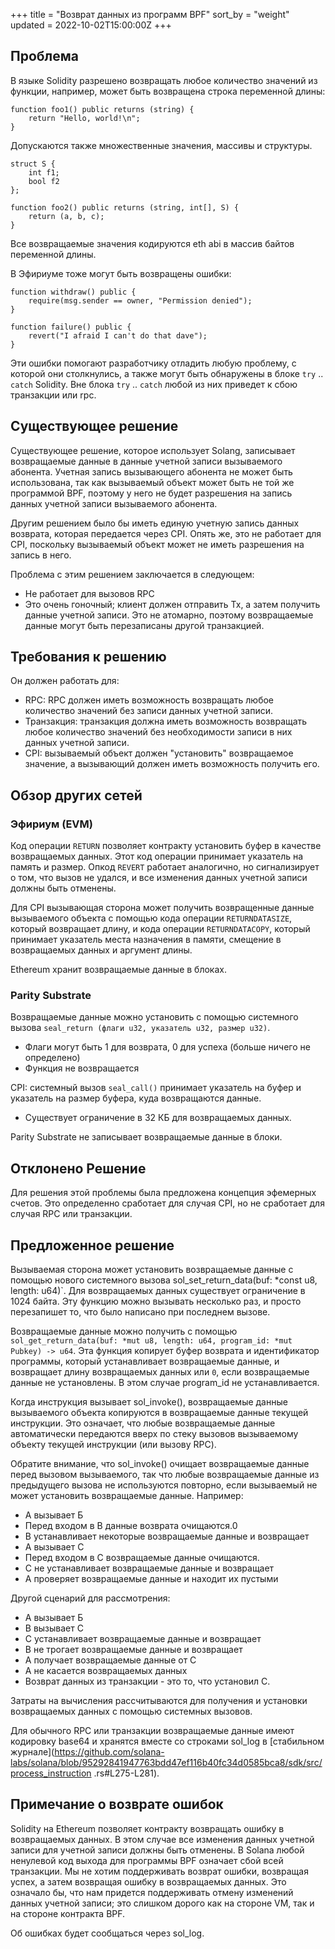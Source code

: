 +++
title = "Возврат данных из программ BPF"
sort_by = "weight"
updated = 2022-10-02T15:00:00Z
+++

## Проблема

В языке Solidity разрешено возвращать любое количество значений из функции, например, может быть возвращена строка переменной длины:

```
function foo1() public returns (string) {
    return "Hello, world!\n";
}
```

Допускаются также множественные значения, массивы и структуры.

```
struct S {
    int f1;
    bool f2
};

function foo2() public returns (string, int[], S) {
    return (a, b, c);
}
```

Все возвращаемые значения кодируются eth abi в массив байтов переменной длины.

В Эфириуме тоже могут быть возвращены ошибки:

```
function withdraw() public {
    require(msg.sender == owner, "Permission denied");
}

function failure() public {
    revert("I afraid I can't do that dave");
}
```

Эти ошибки помогают разработчику отладить любую проблему, с которой они столкнулись, а также могут быть обнаружены в блоке `try` .. `catch` Solidity. Вне блока `try` .. `catch` любой из них приведет к сбою транзакции или rpc.

## Существующее решение

Существующее решение, которое использует Solang, записывает возвращаемые данные в данные учетной записи вызываемого абонента.
Учетная запись вызывающего абонента не может быть использована, так как вызываемый объект может быть не той же программой BPF, поэтому у него не будет разрешения на запись данных учетной записи вызываемого абонента.

Другим решением было бы иметь единую учетную запись данных возврата, которая передается через CPI. Опять же, это не работает для CPI, поскольку вызываемый объект может не иметь разрешения на запись в него.

Проблема с этим решением заключается в следующем:

- Не работает для вызовов RPC
- Это очень гоночный; клиент должен отправить Tx, а затем получить данные учетной записи. Это не атомарно, поэтому возвращаемые данные могут быть перезаписаны другой транзакцией.

## Требования к решению

Он должен работать для:

- RPC: RPC должен иметь возможность возвращать любое количество значений без записи данных учетной записи.
- Транзакция: транзакция должна иметь возможность возвращать любое количество значений без необходимости записи в них данных учетной записи.
- CPI: вызываемый объект должен "установить" возвращаемое значение, а вызывающий должен иметь возможность получить его.

## Обзор других сетей

### Эфириум (EVM)

Код операции `RETURN` позволяет контракту установить буфер в качестве возвращаемых данных. Этот код операции принимает указатель на память и размер. Опкод `REVERT` работает аналогично, но сигнализирует о том, что вызов не удался, и все изменения данных учетной записи должны быть отменены.

Для CPI вызывающая сторона может получить возвращенные данные вызываемого объекта с помощью кода операции `RETURNDATASIZE`, который возвращает длину, и кода операции `RETURNDATACOPY`, который принимает указатель места назначения в памяти, смещение в возвращаемых данных и аргумент длины.

Ethereum хранит возвращаемые данные в блоках.

### Parity Substrate

Возвращаемые данные можно установить с помощью системного вызова `seal_return (флаги u32, указатель u32, размер u32)`.

- Флаги могут быть 1 для возврата, 0 для успеха (больше ничего не определено)
- Функция не возвращается

CPI: системный вызов `seal_call()` принимает указатель на буфер и указатель на размер буфера, куда возвращаются данные.

- Существует ограничение в 32 КБ для возвращаемых данных.

Parity Substrate не записывает возвращаемые данные в блоки.

## Отклонено Решение

Для решения этой проблемы была предложена концепция эфемерных счетов. Это определенно сработает для случая CPI, но не сработает для случая RPC или транзакции.

## Предложенное решение

Вызываемая сторона может установить возвращаемые данные с помощью нового системного вызова sol_set_return_data(buf: *const u8, length: u64)`.
Для возвращаемых данных существует ограничение в 1024 байта. Эту функцию можно вызывать несколько раз, и
просто перезапишет то, что было написано при последнем вызове.

Возвращаемые данные можно получить с помощью `sol_get_return_data(buf: *mut u8, length: u64, program_id: *mut Pubkey) -> u64`.
Эта функция копирует буфер возврата и идентификатор программы, который устанавливает возвращаемые данные, и возвращает длину возвращаемых данных или `0`, если возвращаемые данные не установлены. В этом случае program_id не устанавливается.

Когда инструкция вызывает sol_invoke(), возвращаемые данные вызываемого объекта копируются в возвращаемые данные текущей инструкции. Это означает, что любые возвращаемые данные автоматически передаются вверх по стеку вызовов вызываемому объекту текущей инструкции (или вызову RPC).

Обратите внимание, что sol_invoke() очищает возвращаемые данные перед вызовом вызываемого, так что любые возвращаемые данные из предыдущего вызова не используются повторно, если вызываемый не может установить возвращаемые данные. Например:

- А вызывает Б
- Перед входом в B данные возврата очищаются.0
- B устанавливает некоторые возвращаемые данные и возвращает
- А вызывает С
- Перед входом в C возвращаемые данные очищаются.
- C не устанавливает возвращаемые данные и возвращает
- A проверяет возвращаемые данные и находит их пустыми

Другой сценарий для рассмотрения:

- А вызывает Б
- B вызывает C
- C устанавливает возвращаемые данные и возвращает
- B не трогает возвращаемые данные и возвращает
- A получает возвращаемые данные от C
- A не касается возвращаемых данных
- Возврат данных из транзакции - это то, что установил C.

Затраты на вычисления рассчитываются для получения и установки возвращаемых данных с помощью системных вызовов.

Для обычного RPC или транзакции возвращаемые данные имеют кодировку base64 и хранятся вместе со строками sol_log в [стабильном журнале](https://github.com/solana-labs/solana/blob/95292841947763bdd47ef116b40fc34d0585bca8/sdk/src/process_instruction .rs#L275-L281).

## Примечание о возврате ошибок

Solidity на Ethereum позволяет контракту возвращать ошибку в возвращаемых данных. В этом случае все изменения данных учетной записи для учетной записи должны быть отменены. В Solana любой ненулевой код выхода для программы BPF означает сбой всей транзакции. Мы не хотим поддерживать возврат ошибки, возвращая успех, а затем возвращая ошибку в возвращаемых данных. Это означало бы, что нам придется поддерживать отмену изменений данных учетной записи; это слишком дорого как на стороне VM, так и на стороне контракта BPF.

Об ошибках будет сообщаться через sol_log.

